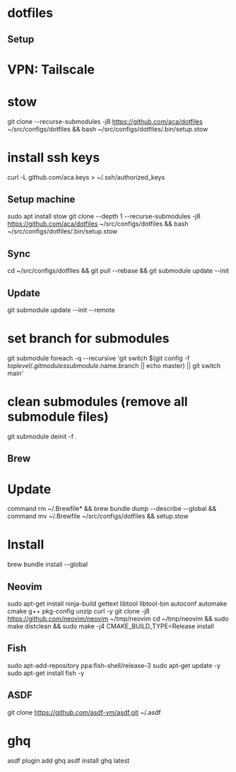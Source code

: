 dotfiles
========

Setup
-----
# VPN: Tailscale

# stow
git clone --recurse-submodules -j8 https://github.com/aca/dotfiles ~/src/configs/dotfiles && bash ~/src/configs/dotfiles/.bin/setup.stow

# install ssh keys
curl -L github.com/aca.keys > ~/.ssh/authorized_keys

Setup machine
-------------
sudo apt install stow
git clone --depth 1 --recurse-submodules -j8 https://github.com/aca/dotfiles ~/src/configs/dotfiles && bash ~/src/configs/dotfiles/.bin/setup.stow

Sync
----
cd ~/src/configs/dotfiles && git pull --rebase && git submodule update --init

Update
------
git submodule update --init --remote

# set branch for submodules
git submodule foreach -q --recursive 'git switch $(git config -f $toplevel/.gitmodules submodule.$name.branch || echo master) || git switch main'

# clean submodules (remove all submodule files)
git submodule deinit -f .

Brew 
----
# Update
command rm ~/.Brewfile* && brew bundle dump --describe --global && command mv ~/.Brewfile ~/src/configs/dotfiles && setup.stow

# Install  
brew bundle install --global

Neovim
------
sudo apt-get install ninja-build gettext libtool libtool-bin autoconf automake cmake g++ pkg-config unzip curl -y
git clone -j8 https://github.com/neovim/neovim ~/tmp/neovim
cd ~/tmp/neovim && sudo make distclean && sudo make -j4 CMAKE_BUILD_TYPE=Release install

Fish
----
sudo apt-add-repository ppa:fish-shell/release-3
sudo apt-get update -y
sudo apt-get install fish -y

ASDF
----
git clone https://github.com/asdf-vm/asdf.git ~/.asdf

# ghq
asdf plugin add ghq
asdf install ghq latest
